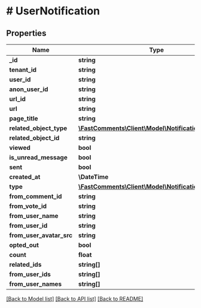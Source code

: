 # # UserNotification

## Properties

Name | Type | Description | Notes
------------ | ------------- | ------------- | -------------
**_id** | **string** |  |
**tenant_id** | **string** |  |
**user_id** | **string** |  | [optional]
**anon_user_id** | **string** |  | [optional]
**url_id** | **string** |  |
**url** | **string** |  |
**page_title** | **string** |  | [optional]
**related_object_type** | [**\FastComments\Client\Model\NotificationObjectType**](NotificationObjectType.md) |  |
**related_object_id** | **string** |  |
**viewed** | **bool** |  |
**is_unread_message** | **bool** |  |
**sent** | **bool** |  |
**created_at** | **\DateTime** |  |
**type** | [**\FastComments\Client\Model\NotificationType**](NotificationType.md) |  |
**from_comment_id** | **string** |  | [optional]
**from_vote_id** | **string** |  | [optional]
**from_user_name** | **string** |  | [optional]
**from_user_id** | **string** |  | [optional]
**from_user_avatar_src** | **string** |  | [optional]
**opted_out** | **bool** |  |
**count** | **float** |  | [optional]
**related_ids** | **string[]** |  | [optional]
**from_user_ids** | **string[]** |  | [optional]
**from_user_names** | **string[]** |  | [optional]

[[Back to Model list]](../../README.md#models) [[Back to API list]](../../README.md#endpoints) [[Back to README]](../../README.md)
